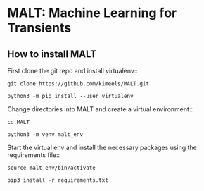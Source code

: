 # MALT: Machine Learning for Transients

## How to install MALT


First clone the git repo and install virtualenv::
  ```
  git clone https://github.com/kimeels/MALT.git

  python3 -m pip install --user virtualenv
  ```
Change directories into MALT and create a virtual environment::
  ```
  cd MALT

  python3 -m venv malt_env
  ```

Start the virtual env and install the necessary packages using the requirements file::
  ```
  source malt_env/bin/activate

  pip3 install -r requirements.txt
  ```

